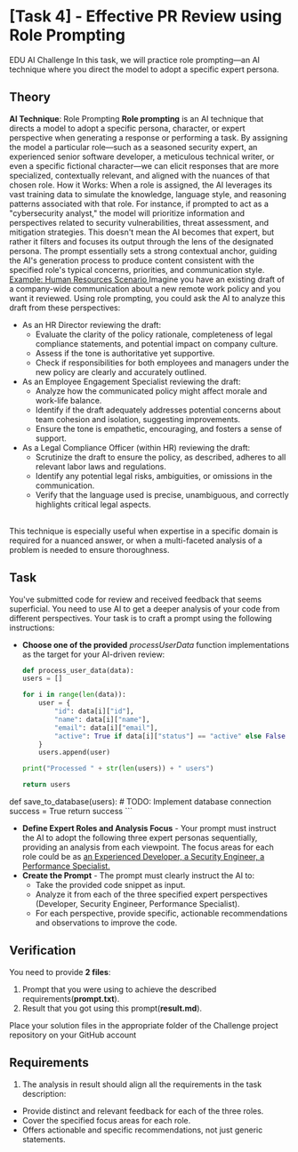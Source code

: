 # [Task 4] - Effective PR Review using Role Prompting
EDU AI Challenge
In this task, we will practice role prompting—an AI technique where you direct the model to adopt a specific expert persona.

## Theory
**AI Technique**: Role Prompting
**Role prompting** is an AI technique that directs a model to adopt a specific persona, character, or expert perspective when generating a response or performing a task. By assigning the model a particular role—such as a seasoned security expert, an experienced senior software developer, a meticulous technical writer, or even a specific fictional character—we can elicit responses that are more specialized, contextually relevant, and aligned with the nuances of that chosen role.
How it Works: When a role is assigned, the AI leverages its vast training data to simulate the knowledge, language style, and reasoning patterns associated with that role. For instance, if prompted to act as a "cybersecurity analyst," the model will prioritize information and perspectives related to security vulnerabilities, threat assessment, and mitigation strategies. This doesn't mean the AI becomes that expert, but rather it filters and focuses its output through the lens of the designated persona. The prompt essentially sets a strong contextual anchor, guiding the AI's generation process to produce content consistent with the specified role's typical concerns, priorities, and communication style. <br>
<u>Example: Human Resources Scenario </u>
Imagine you have an existing draft of a company-wide communication about a new remote work policy and you want it reviewed. Using role prompting, you could ask the AI to analyze this draft from these perspectives: <br>

- As an HR Director reviewing the draft:
    - Evaluate the clarity of the policy rationale, completeness of legal compliance statements, and potential impact on company culture.
    - Assess if the tone is authoritative yet supportive.
    - Check if responsibilities for both employees and managers under the new policy are clearly and accurately outlined.
- As an Employee Engagement Specialist reviewing the draft:
    - Analyze how the communicated policy might affect morale and work-life balance.
    - Identify if the draft adequately addresses potential concerns about team cohesion and isolation, suggesting improvements.
    - Ensure the tone is empathetic, encouraging, and fosters a sense of support.
- As a Legal Compliance Officer (within HR) reviewing the draft:
    - Scrutinize the draft to ensure the policy, as described, adheres to all relevant labor laws and regulations.
    - Identify any potential legal risks, ambiguities, or omissions in the communication.
    - Verify that the language used is precise, unambiguous, and correctly highlights critical legal aspects.
<br>
This technique is especially useful when expertise in a specific domain is required for a nuanced answer, or when a multi-faceted analysis of a problem is needed to ensure thoroughness.

## Task
You've submitted code for review and received feedback that seems superficial. You need to use AI to get a deeper analysis of your code from different perspectives.
Your task is to craft a prompt using the following instructions: <br>

- **Choose one of the provided** *processUserData* function implementations as the target for your AI-driven review:
    ```python
    def process_user_data(data):
    users = []
    
    for i in range(len(data)):
        user = {
            "id": data[i]["id"],
            "name": data[i]["name"],
            "email": data[i]["email"],
            "active": True if data[i]["status"] == "active" else False
        }
        users.append(user)
    
    print("Processed " + str(len(users)) + " users")
    
    return users

def save_to_database(users):
    # TODO: Implement database connection
    success = True
    return success
    ```

- **Define Expert Roles and Analysis Focus** - Your prompt must instruct the AI to adopt the following three expert personas sequentially, providing an analysis from each viewpoint. The focus areas for each role could be as <u>an Experienced Developer,  a Security Engineer,  a Performance Specialist.</u>
- **Create the Prompt** - The prompt must clearly instruct the AI to:
    - Take the provided code snippet as input.
    - Analyze it from each of the three specified expert perspectives (Developer, Security Engineer, Performance Specialist).
    - For each perspective, provide specific, actionable recommendations and observations to improve the code. <br>

## Verification
You need to provide **2 files**:

1. Prompt that you were using to achieve the described requirements(**prompt.txt**).
2. Result that you got using this prompt(**result.md**).
 
Place your solution files in the appropriate folder of the Challenge project repository on your GitHub account
 
## Requirements
1. The analysis in result should align all the requirements in the task description: <br>

- Provide distinct and relevant feedback for each of the three roles.
- Cover the specified focus areas for each role.
- Offers actionable and specific recommendations, not just generic statements.

 